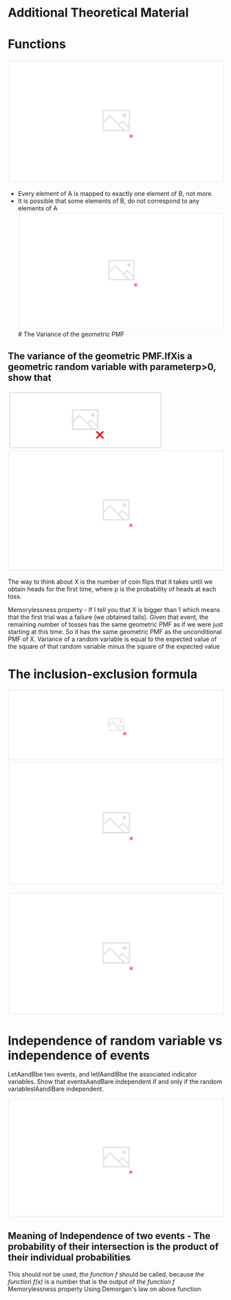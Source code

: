 # Additional Theoretical Material

# Functions

![image](media/Intro-Syllabus_Additional-Theoretical-Material-image1.png)

- Every element of A is mapped to exactly one element of B, not more.
- It is possible that some elements of B, do not correspond to any elements of A
![image](media/Intro-Syllabus_Additional-Theoretical-Material-image2.png)# The Variance of the geometric PMF

## The variance of the geometric PMF.IfXis a geometric random variable with parameterp>0, show that

![var (X) ](media/Intro-Syllabus_Additional-Theoretical-Material-image3.png)
![image](media/Intro-Syllabus_Additional-Theoretical-Material-image4.png)

The way to think about X is the number of coin flips that it takes until we obtain heads for the first time, where p is the probability of heads at each toss.

Memorylessness property - If I tell you that X is bigger than 1 which means that the first trial was a failure (we obtained tails). Given that event, the remaining number of tosses has the same geometric PMF as if we were just starting at this time. So it has the same geometric PMF as the unconditional PMF of X.
Variance of a random variable is equal to the expected value of the square of that random variable minus the square of the expected value

# The inclusion-exclusion formula

![image](media/Intro-Syllabus_Additional-Theoretical-Material-image5.png)
![image](media/Intro-Syllabus_Additional-Theoretical-Material-image6.png)

![image](media/Intro-Syllabus_Additional-Theoretical-Material-image7.png)

# Independence of random variable vs independence of events

LetAandBbe two events, and letIAandIBbe the associated indicator variables. Show that eventsAandBare independent if and only if the random variablesIAandIBare independent.

![image](media/Intro-Syllabus_Additional-Theoretical-Material-image8.png)

## Meaning of Independence of two events - The probability of their intersection is the product of their individual probabilities

This should not be used, *the function f* should be called, because *the function f(x)* is a number that is the output of *the function f*
Memorylessness property
Using Demorgan's law on above function

